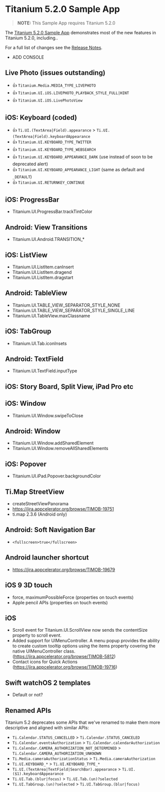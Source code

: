 # Titanium 5.2.0 Sample App

> **NOTE:** This Sample App requires Titanium 5.2.0

The [Titanium 5.2.0 Sample App](https://github.com/appcelerator-developer-relations/appc-sample-ti520) demonstrates most of the new features in Titanium 5.2.0, including..

For a full list of changes see the [Release Notes](http://docs.appcelerator.com/platform/latest/#!/guide/Titanium_SDK_5.2.0_Release_Note).

- ADD CONSOLE

## Live Photo (issues outstanding)

* 👍 `Titanium.Media.MEDIA_TYPE_LIVEPHOTO`
* 👍 `Titanium.UI.iOS.LIVEPHOTO_PLAYBACK_STYLE_FULL|HINT`
* 👍 `Titanium.UI.iOS.LivePhotoView`

## iOS: Keyboard (coded)

* 👍 `Ti.UI.(TextArea|Field).appearance` > `Ti.UI.(TextArea|Field).keyboardAppearance`
* 👍 `Titanium.UI.KEYBOARD_TYPE_TWITTER`
* 👍 `Titanium.UI.KEYBOARD_TYPE_WEBSEARCH`
* 👍 `Titanium.UI.KEYBOARD_APPEARANCE_DARK` (use instead of soon to be deprecated alert)
* 👍 `Titanium.UI.KEYBOARD_APPEARANCE_LIGHT` (same as default and `_DEFAULT`)
* 👍 `Titanium.UI.RETURNKEY_CONTINUE`

## iOS: ProgressBar

* Titanium.UI.ProgressBar.trackTintColor

## Android: View Transitions

* Titanium.UI.Android.TRANSITION_*

## iOS: ListView

* Titanium.UI.ListItem.canInsert
* Titanium.UI.ListItem.dragend
* Titanium.UI.ListItem.dragstart

## Android: TableView

* Titanium.UI.TABLE_VIEW_SEPARATOR_STYLE_NONE
* Titanium.UI.TABLE_VIEW_SEPARATOR_STYLE_SINGLE_LINE
* Titanium.UI.TableView.maxClassname

## iOS: TabGroup

* Titanium.UI.Tab.iconInsets

## Android: TextField

* Titanium.UI.TextField.inputType

## iOS: Story Board, Split View, iPad Pro etc

## iOS: Window

* Titanium.UI.Window.swipeToClose

## Android: Window

* Titanium.UI.Window.addSharedElement
* Titanium.UI.Window.removeAllSharedElements

## iOS: Popover

* Titanium.UI.iPad.Popover.backgroundColor

## Ti.Map StreetView

* createStreetViewPanorama
* https://jira.appcelerator.org/browse/TIMOB-19751
* ti.map 2.3.6 (Android only)

## Android: Soft Navigation Bar

* `<fullscreen>true</fullscreen>`

## Android launcher shortcut

* https://jira.appcelerator.org/browse/TIMOB-19679

## iOS 9 3D touch

* force, maximumPossibleForce (properties on touch events)
* Apple pencil APIs (properties on touch events)

## iOS

* Scroll event for  Titanium.UI.ScrollView now sends the contentSize property to scroll event.
* Added support for UIMenuController. A menu popup provides the ability to create custom tooltip options using the items property covering the native UIMenuController class. (https://jira.appcelerator.org/browse/TIMOB-5812)
* Contact icons for Quick Actions (https://jira.appcelerator.org/browse/TIMOB-19716)

## Swift watchOS 2 templates

* Default or not?

## Renamed APIs

Titanium 5.2 deprecates some APIs that we've renamed to make them more descriptive and aligned with similar APIs:

* `Ti.Calendar.STATUS_CANCELLED` > `Ti.Calendar.STATUS_CANCELED`
* `Ti.Calendar.eventsAuthorization` > `Ti.Calendar.calendarAuthorization`
* `Ti.Calendar.CAMERA_AUTHORIZATION_NOT_DETERMINED` > `Ti.Calendar.CAMERA_AUTHORIZATION_UNKNOWN`
* `Ti.Media.cameraAuthorizationStatus` > `Ti.Media.cameraAuthorization`
* `Ti.UI.KEYBOARD_*` > `Ti.UI.KEYBOARD_TYPE_*`
* `Ti.UI.(TextArea|TextField|SearchBar).appearance` > `Ti.UI.($1).keyboardAppearance`
* `Ti.UI.Tab.(blur|focus)` > `Ti.UI.Tab.(un)?selected`
* `Ti.UI.TabGroup.(un)?selected` > `Ti.UI.TabGroup.(blur|focus)`
